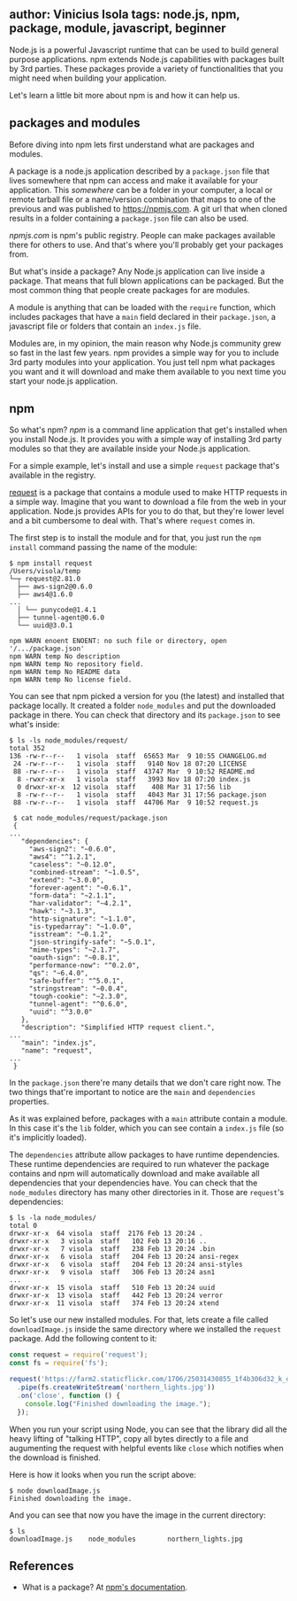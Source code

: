 author: Vinicius Isola
tags: node.js, npm, package, module, javascript, beginner
----------
Node.js is a powerful Javascript runtime that can be used to build general purpose applications. npm extends Node.js capabilities with packages built by 3rd parties. These packages provide a variety of functionalities that you might need when building your application.

Let's learn a little bit more about npm is and how it can help us.

<!--
<iframe id="ytplayer" type="text/html" width="640" height="360"
  src="https://www.youtube.com/embed/ln5pM4S2NvU?autoplay=0&origin=https://visola.org"
  frameborder="0"></iframe>
-->

<!-- more -->

## packages and modules

Before diving into npm lets first understand what are packages and modules.

A package is a node.js application described by a `package.json` file that lives somewhere that npm can access and make it available for your application. This _somewhere_ can be a folder in your computer, a local or remote tarball file or a name/version combination that maps to one of the previous and was published to https://npmjs.com. A git url that when cloned results in a folder containing a `package.json` file can also be used.

_npmjs.com_ is npm's public registry. People can make packages available there for others to use. And that's where you'll probably get your packages from.

But what's inside a package? Any Node.js application can live inside a package. That means that full blown applications can be packaged. But the most common thing that people create packages for are modules.

A module is anything that can be loaded with the `require` function, which includes packages that have a `main` field declared in their `package.json`, a javascript file or folders that contain an `index.js` file.

Modules are, in my opinion, the main reason why Node.js community grew so fast in the last few years. npm provides a simple way for you to include 3rd party modules into your application. You just tell npm what packages you want and it will download and make them available to you next time you start your node.js application.

## npm

So what's npm? _npm_ is a command line application that get's installed when you install Node.js. It provides you with a simple way of installing 3rd party modules so that they are available inside your Node.js application.

For a simple example, let's install and use a simple `request` package that's available in the registry.

[request](https://www.npmjs.com/package/request) is a package that contains a module used to make HTTP requests in a simple way. Imagine that you want to download a file from the web in your application. Node.js provides APIs for you to do that, but they're lower level and a bit cumbersome to deal with. That's where `request` comes in.

The first step is to install the module and for that, you just run the `npm install` command passing the name of the module:

```
$ npm install request
/Users/visola/temp
└─┬ request@2.81.0
  ├── aws-sign2@0.6.0
  ├── aws4@1.6.0
...
  │ └── punycode@1.4.1
  ├── tunnel-agent@0.6.0
  └── uuid@3.0.1

npm WARN enoent ENOENT: no such file or directory, open '/.../package.json'
npm WARN temp No description
npm WARN temp No repository field.
npm WARN temp No README data
npm WARN temp No license field.
```

You can see that npm picked a version for you (the latest) and installed that package locally. It created a folder `node_modules` and put the downloaded package in there. You can check that directory and its `package.json` to see what's inside:

```
$ ls -ls node_modules/request/
total 352
136 -rw-r--r--   1 visola  staff  65653 Mar  9 10:55 CHANGELOG.md
 24 -rw-r--r--   1 visola  staff   9140 Nov 18 07:20 LICENSE
 88 -rw-r--r--   1 visola  staff  43747 Mar  9 10:52 README.md
  8 -rwxr-xr-x   1 visola  staff   3993 Nov 18 07:20 index.js
  0 drwxr-xr-x  12 visola  staff    408 Mar 31 17:56 lib
  8 -rw-r--r--   1 visola  staff   4043 Mar 31 17:56 package.json
 88 -rw-r--r--   1 visola  staff  44706 Mar  9 10:52 request.js

 $ cat node_modules/request/package.json
 {
...
   "dependencies": {
     "aws-sign2": "~0.6.0",
     "aws4": "^1.2.1",
     "caseless": "~0.12.0",
     "combined-stream": "~1.0.5",
     "extend": "~3.0.0",
     "forever-agent": "~0.6.1",
     "form-data": "~2.1.1",
     "har-validator": "~4.2.1",
     "hawk": "~3.1.3",
     "http-signature": "~1.1.0",
     "is-typedarray": "~1.0.0",
     "isstream": "~0.1.2",
     "json-stringify-safe": "~5.0.1",
     "mime-types": "~2.1.7",
     "oauth-sign": "~0.8.1",
     "performance-now": "^0.2.0",
     "qs": "~6.4.0",
     "safe-buffer": "^5.0.1",
     "stringstream": "~0.0.4",
     "tough-cookie": "~2.3.0",
     "tunnel-agent": "^0.6.0",
     "uuid": "^3.0.0"
   },
   "description": "Simplified HTTP request client.",
...
   "main": "index.js",
   "name": "request",
...
 }
```

In the `package.json` there're many details that we don't care right now. The two things that're important to notice are the `main` and `dependencies` properties.

As it was explained before, packages with a `main` attribute contain a module. In this case it's the `lib` folder, which you can see contain a `index.js` file (so it's implicitly loaded).

The `dependencies` attribute allow packages to have runtime dependencies. These runtime dependencies are required to run whatever the package contains and npm will automatically download and make available all dependencies that your dependencies have. You can check that the `node_modules` directory has many other directories in it. Those are `request`'s dependencies:

```
$ ls -la node_modules/
total 0
drwxr-xr-x  64 visola  staff  2176 Feb 13 20:24 .
drwxr-xr-x   3 visola  staff   102 Feb 13 20:16 ..
drwxr-xr-x   7 visola  staff   238 Feb 13 20:24 .bin
drwxr-xr-x   6 visola  staff   204 Feb 13 20:24 ansi-regex
drwxr-xr-x   6 visola  staff   204 Feb 13 20:24 ansi-styles
drwxr-xr-x   9 visola  staff   306 Feb 13 20:24 asn1
...
drwxr-xr-x  15 visola  staff   510 Feb 13 20:24 uuid
drwxr-xr-x  13 visola  staff   442 Feb 13 20:24 verror
drwxr-xr-x  11 visola  staff   374 Feb 13 20:24 xtend
```

So let's use our new installed modules. For that, lets create a file called `downloadImage.js` inside the same directory where we installed the `request` package. Add the following content to it:

```javascript
const request = require('request');
const fs = require('fs');

request('https://farm2.staticflickr.com/1706/25031430855_1f4b306d32_k_d.jpg')
  .pipe(fs.createWriteStream('northern_lights.jpg'))
  .on('close', function () {
    console.log("Finished downloading the image.");
  });
```

When you run your script using Node, you can see that the library did all the heavy lifting of "talking HTTP", copy all bytes directly to a file and augumenting the request with helpful events like `close` which notifies when the download is finished.

Here is how it looks when you run the script above:

```
$ node downloadImage.js
Finished downloading the image.
```

And you can see that now you have the image in the current directory:

```
$ ls
downloadImage.js	node_modules		northern_lights.jpg
```

## References

* What is a package? At [npm's documentation](https://docs.npmjs.com/).
